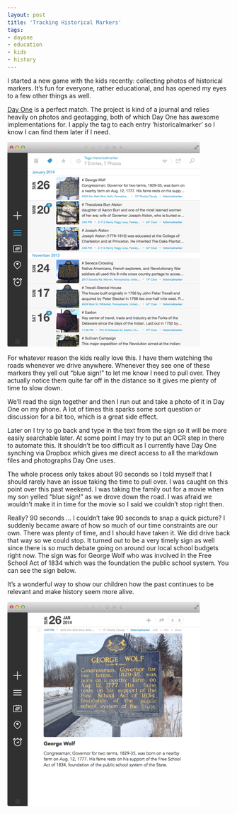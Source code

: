 ```yaml
---
layout: post
title: 'Tracking Historical Markers'
tags:
- dayone
- education
- kids
- history
---
```


I started a new game with the kids recently: collecting photos of historical markers. It’s fun for everyone, rather educational, and has opened my eyes to a few other things as well.


[Day One][1] is a perfect match. The project is kind of a journal and relies heavily on photos and geotagging, both of which Day One has awesome implementations for. I apply the tag to each entry ‘historicalmarker’ so I know I can find them later if I need.

![Day One List][2]

For whatever reason the kids really love this. I have them watching the roads whenever we drive anywhere. Whenever they see one of these markers they yell out “blue sign!” to let me know I need to pull over. They actually notice them quite far off in the distance so it gives me plenty of time to slow down.

We’ll read the sign together and then I run out and take a photo of it in Day One on my phone. A lot of times this sparks some sort question or discussion for a bit too, which is a great side effect.

Later on I try to go back and type in the text from the sign so it will be more easily searchable later. At some point I may try to put an OCR step in there to automate this. It shouldn’t be too difficult as I currently have Day One synching via Dropbox which gives me direct access to all the markdown files and photographs Day One uses.

The whole process only takes about 90 seconds so I told myself that I should rarely have an issue taking the time to pull over. I was caught on this point over this past weekend. I was taking the family out for a movie when my son yelled “blue sign!” as we drove down the road. I was afraid we wouldn’t make it in time for the movie so I said we couldn’t stop right then.

Really? 90 seconds … I couldn’t take 90 seconds to snap a quick picture? I suddenly became aware of how so much of our time constraints are our own. There was plenty of time, and I should have taken it. We did drive back that way so we could stop. It turned out to be a very timely sign as well since there is so much debate going on around our local school budgets right now. The sign was for George Wolf who was involved in the Free School Act of 1834 which was the foundation the public school system. You can see the sign below.

It’s a wonderful way to show our children how the past continues to be relevant and make history seem more alive.

![Day One Detail][3]

 [1]: http://dayoneapp.com
 [2]: /public/post-images/2014/dayone_list.png
 [3]: /public/post-images/2014/dayone_detail.png